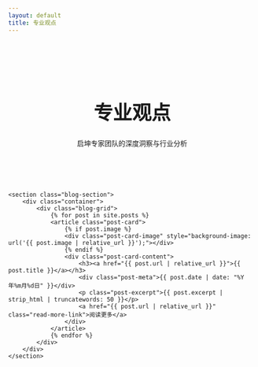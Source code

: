 ```yaml
---
layout: default
title: 专业观点
---
```


<style>
    /* --- 专业观点页面的样式 --- */
.page-header {
    background: var(--dark-color);
    color: var(--light-color);
    text-align: center;
    padding: 60px 20px;
}
.page-header h1 {
    color: var(--light-color);
    font-size: 2.8em;
}
.blog-section {
    padding: 60px 0;
}
.blog-grid {
    display: grid;
    /* Use repeat(auto-fit, ...) for a responsive grid with consistent width */
    grid-template-columns: repeat(auto-fit, minmax(320px, 1fr));
    gap: 30px;
}
.post-card {
    background: #fff;
    border-radius: 8px;
    box-shadow: 0 4px 15px rgba(0,0,0,0.08);
    overflow: hidden;
    display: flex;
    flex-direction: column;
    /* Set a fixed height for all cards for consistency */
    height: 400px;
}
.post-card-image {
    height: 200px;
    background-size: cover;
    background-position: center;
}
.post-card-content {
    padding: 25px;
    flex-grow: 1;
    display: flex;
    flex-direction: column;
}
.post-meta {
    color: #888;
    font-size: 0.9em;
    margin-bottom: 10px;
}
.post-card h3 {
    margin-top: 0;
    margin-bottom: 15px;
}
.post-card h3 a {
    text-decoration: none;
    color: var(--dark-color);
    font-size: 1.3em;
}
.post-card h3 a:hover {
    color: var(--primary-color);
}
.post-excerpt {
    color: #555;
    flex-grow: 1;
    margin-bottom: 20px;
    display: -webkit-box;
    /* This will truncate the text to fit within the card height */
    -webkit-line-clamp: 5;
    -webkit-box-orient: vertical;
    overflow: hidden;
    text-overflow: ellipsis;
}
.read-more-link {
    text-decoration: none;
    color: var(--primary-color);
    font-weight: bold;
    align-self: flex-start;
}

        /* --- START: 移动端汉堡菜单按钮 --- */
        .nav-toggle {
            display: none; /* 默认隐藏 */
            background: none;
            border: none;
            cursor: pointer;
            padding: 10px;
        }
        .nav-toggle .hamburger {
            display: block;
            width: 25px;
            height: 2px;
            background-color: var(--light-color);
            position: relative;
            transition: transform 0.3s ease;
        }
        .nav-toggle .hamburger::before,
        .nav-toggle .hamburger::after {
            content: '';
            position: absolute;
            left: 0;
            width: 100%;
            height: 2px;
            background-color: var(--light-color);
            transition: top 0.3s ease, bottom 0.3s ease, transform 0.3s ease;
        }
        .nav-toggle .hamburger::before { top: -8px; }
        .nav-toggle .hamburger::after { bottom: -8px; }
        .nav-open .nav-toggle .hamburger { transform: rotate(45deg); }
        .nav-open .nav-toggle .hamburger::before { top: 0; transform: rotate(90deg); }
        .nav-open .nav-toggle .hamburger::after { bottom: 0; transform: rotate(90deg); }
        /* --- END: 移动端汉堡菜单按钮 --- */

        /* --- START: 响应式适配 --- */
        @media (max-width: 992px) {
            .nav-toggle { display: block; z-index: 1001; }
            .navbar .container { flex-wrap: nowrap; }
            .nav-links {
                position: fixed;
                top: 0;
                right: 0;
                height: 100vh;
                width: 280px;
                background: var(--header-bg);
                flex-direction: column;
                align-items: flex-start;
                padding: 80px 30px 30px;
                transform: translateX(100%);
                transition: transform 0.3s ease-in-out;
            }
            .nav-open .nav-links { transform: translateX(0); }
            .nav-links > li { margin: 15px 0; width: 100%; }
            .nav-links a.nav-contact-btn { margin: 20px 0 0 0; text-align: center; display: block; }
            .dropdown-menu { position: static; display: none; background: #111; box-shadow: none; border-radius: 0; padding-left: 15px;}
            .dropdown:hover .dropdown-menu { display: block; }
        }

        @media (max-width: 768px) {
            h2 { font-size: 1.8em; }
            .hero { padding: 60px 20px; }
            .hero h1 { font-size: 2.2em; }
            .hero .subtitle { font-size: 1em; }
            .problem-section, .services-section, .how-we-work-section, .case-studies, .value-promise-section, .team-section, .final-cta { padding: 60px 0; }
            .services-section .grid, .case-studies .grid { grid-template-columns: 1fr; gap: 20px; }
            .workflow-container { flex-direction: column; align-items: center; gap: 30px; }
            .workflow-step { width: 80%; }
            .workflow-container::before { left: 50%; transform: translateX(-50%); top: 25px; bottom: 25px; width: 4px; height: auto; right: auto; }
            .main-partners-grid { grid-template-columns: 1fr; gap: 20px; }
            .partner-card .header { flex-direction: column; text-align: center; }
            .partner-card .header img { margin-right: 0; margin-bottom: 15px; }
            .logo-slider img { height: 45px; margin: 0 20px; }
        }
        /* --- END: 响应式适配 --- */
    
</style>

<main>
    <div class="page-header">
        <div class="container">
            <h1>专业观点</h1>
            <p>启坤专家团队的深度洞察与行业分析</p>
        </div>
    </div>

    <section class="blog-section">
        <div class="container">
            <div class="blog-grid">
                {% for post in site.posts %}
                <article class="post-card">
                    {% if post.image %}
                    <div class="post-card-image" style="background-image: url('{{ post.image | relative_url }}');"></div>
                    {% endif %}
                    <div class="post-card-content">
                        <h3><a href="{{ post.url | relative_url }}">{{ post.title }}</a></h3>
                        <div class="post-meta">{{ post.date | date: "%Y年%m月%d日" }}</div>
                        <p class="post-excerpt">{{ post.excerpt | strip_html | truncatewords: 50 }}</p>
                        <a href="{{ post.url | relative_url }}" class="read-more-link">阅读更多</a>
                    </div>
                </article>
                {% endfor %}
            </div>
        </div>
    </section>
</main>
